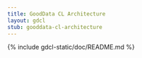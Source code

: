 ```yaml
---
title: GoodData CL Architecture
layout: gdcl
stub: gooddata-cl-architecture
---
```


{% include gdcl-static/doc/README.md %}